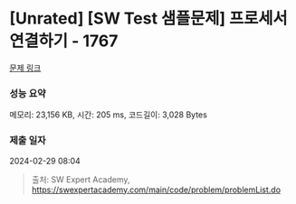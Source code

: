 # [Unrated] [SW Test 샘플문제] 프로세서 연결하기 - 1767 

[문제 링크](https://swexpertacademy.com/main/code/problem/problemDetail.do?contestProbId=AV4suNtaXFEDFAUf) 

### 성능 요약

메모리: 23,156 KB, 시간: 205 ms, 코드길이: 3,028 Bytes

### 제출 일자

2024-02-29 08:04



> 출처: SW Expert Academy, https://swexpertacademy.com/main/code/problem/problemList.do